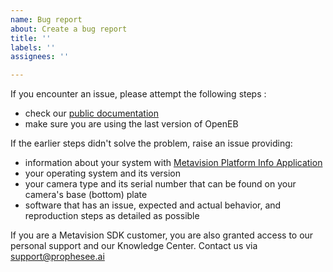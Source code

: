```yaml
---
name: Bug report
about: Create a bug report
title: ''
labels: ''
assignees: ''

---
```


If you encounter an issue, please attempt the following steps :
* check our [public documentation](https://docs.prophesee.ai/stable/index.html)
* make sure you are using the last version of OpenEB

If the earlier steps didn't solve the problem, raise an issue providing:
* information about your system with [Metavision Platform Info Application](https://docs.prophesee.ai/stable/metavision_sdk/modules/hal/samples/platform_info.html)
* your operating system and its version
* your camera type and its serial number that can be found on your camera's base (bottom) plate
* software that has an issue, expected and actual behavior, and reproduction steps as detailed as possible 

If you are a Metavision SDK customer, you are also granted access to our personal support and our Knowledge Center. Contact us via support@prophesee.ai